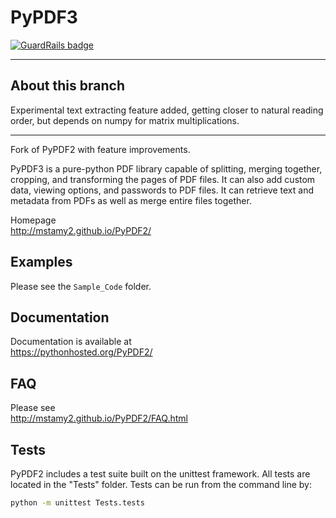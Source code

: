 # PyPDF3

[![GuardRails badge](https://badges.production.guardrails.io/sfneal/PyPDF3.svg)](https://www.guardrails.io)

---
## About this branch
Experimental text extracting feature added, getting closer to natural reading order, but depends on numpy for matrix multiplications.

---


Fork of PyPDF2 with feature improvements.

PyPDF3 is a pure-python PDF library capable of
splitting, merging together, cropping, and transforming
the pages of PDF files. It can also add custom
data, viewing options, and passwords to PDF files.
It can retrieve text and metadata from PDFs as well
as merge entire files together.

Homepage  
http://mstamy2.github.io/PyPDF2/

## Examples

Please see the `Sample_Code` folder.

## Documentation

Documentation is available at  
https://pythonhosted.org/PyPDF2/


## FAQ
Please see  
http://mstamy2.github.io/PyPDF2/FAQ.html


## Tests
PyPDF2 includes a test suite built on the unittest framework. All tests are located in the "Tests" folder.
Tests can be run from the command line by:

```bash
python -m unittest Tests.tests
```
